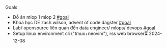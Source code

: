 Goals 
-  Đồ án mlop 1 mlop 2 [#goal](app://obsidian.md/index.html#goal)
- Khóa học DE zach wilson, advent of code dagster [#goal](app://obsidian.md/index.html#goal) 
-  Lab/ opensource liên quan đến data engineer/ mlops/ devops [#goal](app://obsidian.md/index.html#goal) 
- Setup linux environment cli ("tmux+neovim"), rss web browser⏳ 2024-12-08 